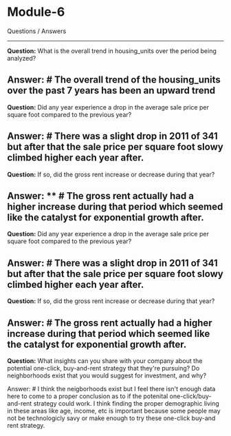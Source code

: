# Module-6


Questions / Answers

----
**Question:** What is the overall trend in housing_units over the period being analyzed?

Answer: # The overall trend of the housing_units over the past 7 years has been an upward trend
----
**Question:** Did any year experience a drop in the average sale price per square foot compared to the previous year?

Answer: # There was a slight drop in 2011 of 341 but after that the sale price per square foot slowy climbed higher each year after.
----
**Question:** If so, did the gross rent increase or decrease during that year?

Answer: ** # The gross rent actually had a higher increase during that period which seemed like the catalyst for exponential growth after.
----
**Question:** Did any year experience a drop in the average sale price per square foot compared to the previous year?

Answer:  # There was a slight drop in 2011 of 341 but after that the sale price per square foot slowy climbed higher each year after.
----
**Question:** If so, did the gross rent increase or decrease during that year?

Answer:  # The gross rent actually had a higher increase during that period which seemed like the catalyst for exponential growth after.
----
**Question:** What insights can you share with your company about the potential one-click, buy-and-rent strategy that they're pursuing? Do neighborhoods exist that you would suggest for investment, and why?

Answer:  # I think the neigborhoods exist but I feel there isn't enough data here to come to a proper conclusion as to if the potenital one-click/buy-and-rent strategy could work. I think finding the proper demographic living in these areas like age, income, etc is important because some people may not be technologicly savy or make enough to try these one-click buy-and rent strategy.